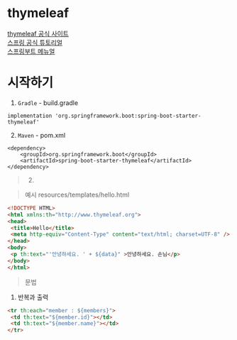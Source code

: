 # thymeleaf

[thymeleaf 공식 사이트](https://www.thymeleaf.org/)   
[스프링 공식 튜토리얼](https://spring.io/guides/gs/serving-web-content/)   
[스프링부트 메뉴얼](https://docs.spring.io/spring-boot/docs/2.3.1.RELEASE/reference/html/spring-boot-features.html#boot-features-spring-mvc-template-engines)

# 시작하기
1. `Gradle` - build.gradle   
```
implementation 'org.springframework.boot:spring-boot-starter-thymeleaf' 
```   
2. `Maven` - pom.xml   
```
<dependency>
    <groupId>org.springframework.boot</groupId>
    <artifactId>spring-boot-starter-thymeleaf</artifactId>
</dependency>
```   
> 2. 

> 예시
resources/templates/hello.html

``` html
<!DOCTYPE HTML>
<html xmlns:th="http://www.thymeleaf.org">
<head>
 <title>Hello</title>
 <meta http-equiv="Content-Type" content="text/html; charset=UTF-8" />
</head>
<body>
 <p th:text="'안녕하세요. ' + ${data}" >안녕하세요. 손님</p>
</body>
</html>
  ```

> 문법
1. 반복과 출력
``` html
<tr th:each="member : ${members}">
 <td th:text="${member.id}"></td>
 <td th:text="${member.name}"></td>
</tr>
```


